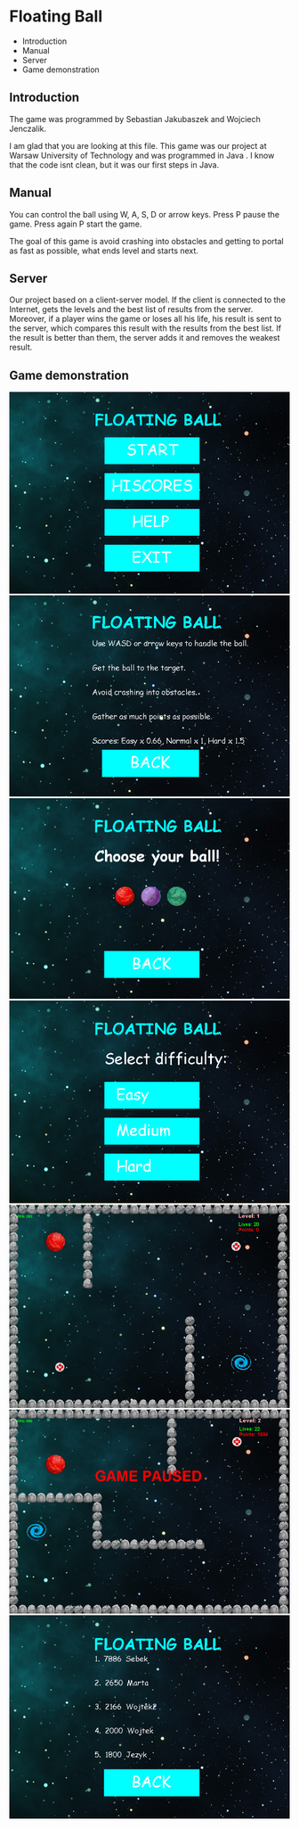 # Floating Ball
* Introduction
* Manual
* Server
* Game demonstration

## Introduction
The game was programmed by Sebastian Jakubaszek and Wojciech Jenczalik.

I am glad that you are looking  at this file.  This game was our project at Warsaw University of Technology and was programmed in Java .  I know that the code isnt clean, but it was our first steps in Java.

## Manual
You can control the ball using W, A, S, D or arrow keys. 
Press P pause the game. Press again P start the game.

The goal of this game is avoid crashing into obstacles and getting to portal as fast as possible, what ends level and starts next.

## Server 
Our project based on a client-server model. If the client is connected to the Internet, gets the levels and the best list of results from the server. Moreover, if a player wins the game or loses all his life, his result is sent to the server, which compares this result with the results from the best list. If the result is better than them, the server adds it and removes the weakest result.

## Game demonstration
![](./readme_images/menu.png)
![](./readme_images/help.png)
![](./readme_images/choose_ball.png)
![](./readme_images/difficulty_level.png)
![](./readme_images/screen_game.png)
![](./readme_images/game_paused.png)
![](./readme_images/high_scores.png)